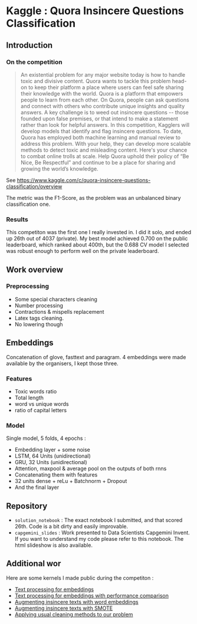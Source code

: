 # Kaggle : Quora Insincere Questions Classification

## Introduction

### On the competition 

> An existential problem for any major website today is how to handle toxic and divisive content. Quora wants to tackle this problem head-on to keep their platform a place where users can feel safe sharing their knowledge with the world.
Quora is a platform that empowers people to learn from each other. On Quora, people can ask questions and connect with others who contribute unique insights and quality answers. A key challenge is to weed out insincere questions -- those founded upon false premises, or that intend to make a statement rather than look for helpful answers.
In this competition, Kagglers will develop models that identify and flag insincere questions. To date, Quora has employed both machine learning and manual review to address this problem. With your help, they can develop more scalable methods to detect toxic and misleading content.
Here's your chance to combat online trolls at scale. Help Quora uphold their policy of “Be Nice, Be Respectful” and continue to be a place for sharing and growing the world’s knowledge.

See https://www.kaggle.com/c/quora-insincere-questions-classification/overview

The metric was the F1-Score, as the problem was an unbalanced binary classification one.

### Results

This competiton was the first one I really invested in. I did it solo, and ended up 26th out of 4037 (private).
My best model achieved 0.700 on the public leaderboard, which ranked about 400th, but the 0.688 CV model I selected was robust enough to perform well on the private leaderboard.

## Work overview

### Preprocessing

- Some special characters cleaning
- Number processing
- Contractions & mispells replacement 
- Latex tags cleaning.
- No lowering though

## Embeddings 

Concatenation of glove, fasttext and paragram.
4 embeddings were made available by the organisers, I kept those three.

### Features

- Toxic words ratio
- Total length
- word vs unique words
- ratio of capital letters

### Model

Single model, 5 folds, 4 epochs :
- Embedding layer + some noise
- LSTM, 64 Units (unidirectional)
- GRU, 32 Units (unidirectional)
- Attention, maxpool & average pool on the outputs of both rnns
- Concatenating them with features
- 32 units dense + reLu + Batchnorm + Dropout
- And the final layer

## Repository 

- `solution_notebook` : The exact notebook I submitted, and that scored 26th. Code is a bit dirty and easily improvable.
- `capgemini_slides` : Work presented to Data Scientists Capgemini Invent. If you want to understand my code please refer to this notebook. The html slideshow is also available.

## Additional wor

Here are some kernels I made public during the competiton :

- [Text processing for embeddings](https://www.kaggle.com/theoviel/improve-your-score-with-some-text-preprocessing)
- [Text processing for embeddings with performance comparison](https://www.kaggle.com/theoviel/improve-your-score-with-text-preprocessing-v2)
- [Augmenting insincere texts with word embeddings](https://www.kaggle.com/theoviel/using-word-embeddings-for-data-augmentation)
- [Augmenting insincere texts with SMOTE](https://www.kaggle.com/theoviel/dealing-with-class-imbalance-with-smote)
- [Applying usual cleaning methods to our problem](https://www.kaggle.com/theoviel/should-you-clean-your-data)

